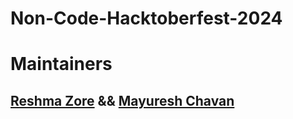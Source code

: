 # Non-Code-Hacktoberfest-2024
# Maintainers
<h2><a href="https://github.com/ReshmaZore">Reshma Zore</a> && <a href="https://github.com/mayureshh27">Mayuresh Chavan</a></h2>
